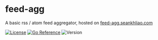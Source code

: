 # feed-agg

A basic rss / atom feed aggregator,
hosted on [feed-agg.seankhliao.com](https://feed-agg.seankhliao.com)

[![License](https://img.shields.io/github/license/seankhliao/feed-agg.svg?style=flat-square)](LICENSE)
[![Go Reference](https://pkg.go.dev/badge/go.seankhliao.com/feed-agg.svg)](https://pkg.go.dev/go.seankhliao.com/feed-agg)
![Version](https://img.shields.io/github/v/tag/seankhliao/feed-agg?sort=semver&style=flat-square)
